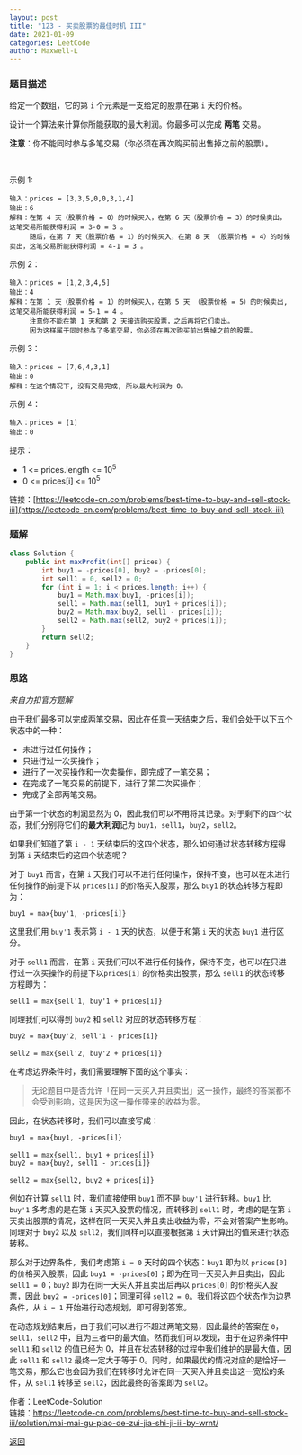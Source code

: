 ```yaml
---
layout: post
title: "123 - 买卖股票的最佳时机 III"
date: 2021-01-09
categories: LeetCode
author: Maxwell-L
---
```


### **题目描述**
给定一个数组，它的第 `i` 个元素是一支给定的股票在第 `i` 天的价格。

设计一个算法来计算你所能获取的最大利润。你最多可以完成 **两笔** 交易。

**注意**：你不能同时参与多笔交易（你必须在再次购买前出售掉之前的股票）。

 

示例 1:
```
输入：prices = [3,3,5,0,0,3,1,4]
输出：6
解释：在第 4 天（股票价格 = 0）的时候买入，在第 6 天（股票价格 = 3）的时候卖出，这笔交易所能获得利润 = 3-0 = 3 。
     随后，在第 7 天（股票价格 = 1）的时候买入，在第 8 天 （股票价格 = 4）的时候卖出，这笔交易所能获得利润 = 4-1 = 3 。
```
示例 2：
```
输入：prices = [1,2,3,4,5]
输出：4
解释：在第 1 天（股票价格 = 1）的时候买入，在第 5 天 （股票价格 = 5）的时候卖出, 这笔交易所能获得利润 = 5-1 = 4 。   
     注意你不能在第 1 天和第 2 天接连购买股票，之后再将它们卖出。   
     因为这样属于同时参与了多笔交易，你必须在再次购买前出售掉之前的股票。
```
示例 3：
```
输入：prices = [7,6,4,3,1] 
输出：0 
解释：在这个情况下, 没有交易完成, 所以最大利润为 0。
```
示例 4：
```
输入：prices = [1]
输出：0
```

提示：
* 1 <= prices.length <= 10<sup>5</sup>
* 0 <= prices[i] <= 10<sup>5</sup>


链接：[https://leetcode-cn.com/problems/best-time-to-buy-and-sell-stock-iii](https://leetcode-cn.com/problems/best-time-to-buy-and-sell-stock-iii)


### **题解**
``` java
class Solution {
    public int maxProfit(int[] prices) {
        int buy1 = -prices[0], buy2 = -prices[0];
        int sell1 = 0, sell2 = 0;
        for (int i = 1; i < prices.length; i++) {
            buy1 = Math.max(buy1, -prices[i]);
            sell1 = Math.max(sell1, buy1 + prices[i]);
            buy2 = Math.max(buy2, sell1 - prices[i]);
            sell2 = Math.max(sell2, buy2 + prices[i]);
        }
        return sell2;
    }
}
```

### **思路**
*来自力扣官方题解*


由于我们最多可以完成两笔交易，因此在任意一天结束之后，我们会处于以下五个状态中的一种：
* 未进行过任何操作；
* 只进行过一次买操作；
* 进行了一次买操作和一次卖操作，即完成了一笔交易；
* 在完成了一笔交易的前提下，进行了第二次买操作；
* 完成了全部两笔交易。

由于第一个状态的利润显然为 0，因此我们可以不用将其记录。对于剩下的四个状态，我们分别将它们的**最大利润**记为 `buy1`，`sell1`，`buy2`，`sell2`。

如果我们知道了第 `i - 1` 天结束后的这四个状态，那么如何通过状态转移方程得到第 `i` 天结束后的这四个状态呢？

对于 `buy1` 而言，在第 `i` 天我们可以不进行任何操作，保持不变，也可以在未进行任何操作的前提下以 `prices[i]` 的价格买入股票，那么 `buy1` 的状态转移方程即为：

`buy1 = max{buy'1, -prices[i]}`


这里我们用 `buy'1` 表示第 `i - 1` 天的状态，以便于和第 `i` 天的状态 `buy1` 进行区分。

对于 `sell1` 而言，在第 `i` 天我们可以不进行任何操作，保持不变，也可以在只进行过一次买操作的前提下以`prices[i]` 的价格卖出股票，那么 `sell1` 的状态转移方程即为：

`sell1 = max{sell'1, buy'1 + prices[i]}`

同理我们可以得到 `buy2` 和 `sell2` 对应的状态转移方程：

`buy2 = max{buy'2, sell'1 - prices[i]}`

​`sell2 = max{sell'2, buy'2 + prices[i]}`
 

在考虑边界条件时，我们需要理解下面的这个事实：

> 无论题目中是否允许「在同一天买入并且卖出」这一操作，最终的答案都不会受到影响，这是因为这一操作带来的收益为零。

因此，在状态转移时，我们可以直接写成：

`buy1 = max{buy1, -prices[i]}`

`sell1 = max{sell1, buy1 + prices[i]}`
​	
`buy2 = max{buy2, sell1 - prices[i]}`

​`sell2 = max{sell2, buy2 + prices[i]}`

例如在计算 `sell1` 时，我们直接使用 `buy1` 而不是 `buy'1` 进行转移。`buy1` 比 `buy'1` 多考虑的是在第 `i` 天买入股票的情况，而转移到 `sell1` 时，考虑的是在第 `i` 天卖出股票的情况，这样在同一天买入并且卖出收益为零，不会对答案产生影响。同理对于 `buy2` 以及 `sell2`，我们同样可以直接根据第 `i` 天计算出的值来进行状态转移。

那么对于边界条件，我们考虑第 `i = 0` 天时的四个状态：`buy1` 即为以 `prices[0]` 的价格买入股票，因此 `buy1 = -prices[0]`；即为在同一天买入并且卖出，因此 `sell1 = 0`；`buy2` 即为在同一天买入并且卖出后再以 `prices[0]` 的价格买入股票，因此 `buy2 = -prices[0]`；同理可得 `sell2 = 0`。我们将这四个状态作为边界条件，从 `i = 1` 开始进行动态规划，即可得到答案。

在动态规划结束后，由于我们可以进行不超过两笔交易，因此最终的答案在 `0`，`sell1`，`sell2` 中，且为三者中的最大值。然而我们可以发现，由于在边界条件中 `sell1` 和 `sell2` 的值已经为 0，并且在状态转移的过程中我们维护的是最大值，因此 `sell1` 和 `sell2` 最终一定大于等于 0。同时，如果最优的情况对应的是恰好一笔交易，那么它也会因为我们在转移时允许在同一天买入并且卖出这一宽松的条件，从 `sell1` 转移至 `sell2`，因此最终的答案即为 `sell2`。

作者：LeetCode-Solution  
链接：https://leetcode-cn.com/problems/best-time-to-buy-and-sell-stock-iii/solution/mai-mai-gu-piao-de-zui-jia-shi-ji-iii-by-wrnt/  


[返回](https://maxwell-blog.cn/leetcode/2020/10/08/leetcode.html)